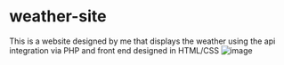 # weather-site
This is a website designed by me that displays the weather using the api integration via PHP and front end designed in HTML/CSS
![image](https://github.com/mohitxroxx/weather-site/assets/94298923/bfd4847f-2e54-41d1-b6b1-e468f419a502)

